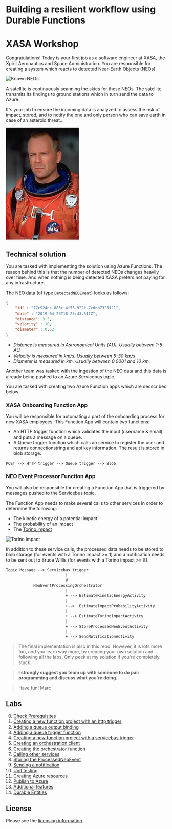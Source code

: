 # Building a resilient workflow using Durable Functions

# XASA Workshop

Congratulations! Today is your first job as a software engineer at XASA, the Xpirit Aeronautics and Space Administration. You are responsible for creating a system which reacts to detected Near-Earth Objects ([NEOs](https://cneos.jpl.nasa.gov/about/basics.html)).

![Known NEOs](https://upload.wikimedia.org/wikipedia/commons/thumb/c/ce/Asteroids-KnownNearEarthObjects-Animation-UpTo20180101.gif/640px-Asteroids-KnownNearEarthObjects-Animation-UpTo20180101.gif)

A satellite is continuously scanning the skies for these NEOs. The satellite transmits its findings to ground stations which in turn send the data to Azure.

It's your job to ensure the incoming data is analyzed to assess the risk of impact, stored, and to notify the one and only person who can save earth in case of an asteroid threat...

![Bruce Willis, who will save us all!](img/bruce_willis.jpg)


## Technical solution

You are tasked with implementing the solution using Azure Functions. The reason behind this is that the number of detected NEOs changes heavily over time. And when nothing is being detected XASA prefers not paying for any infrastructure.

The NEO data (of type `DetectedNEOEvent`) looks as follows:

```json
{
    "id" : "77c924dc-883c-4f53-922f-7cddb7325121",
    "date" : "2019-04-23T18:25:43.511Z",
    "distance": 3.5,
    "velocity" : 10,
    "diameter" : 0.52
}
```

- *Distance is measured in Astronomical Units (AU). Usually between 1-5 AU.*
- *Velocity is measured in km/s. Usually between 5-30 km/s*
- *Diameter is measured in km. Usually between 0.0001 and 10 km.*

Another team was tasked with the ingestion of the NEO data and this data is already being pushed to an Azure Servicebus topic.

You are tasked with creating two Azure Function apps which are decscribed below.

### XASA Onboarding Function App

You will be responsible for automating a part of the onboarding process for new XASA employees. This Function App will contain two functions:

- An HTTP trigger function which validates the input (username & email) and puts a message on a queue.
- A Queue trigger function which calls an service to register the user and returns connectionstring and api key information. The result is stored in blob storage.

```
POST --> HTTP trigger --> Queue trigger --> Blob
```
### NEO Event Processor Function App

You will also be responsible for creating a Function App that is triggered by messages pushed to the Servicebus topic.

The Function App needs to make several calls to other services in order to determine the following:

- The kinetic energy of a potential impact
- The probability of an impact
- The [Torino impact](https://cneos.jpl.nasa.gov/sentry/torino_scale.html)

![Torino impact](https://upload.wikimedia.org/wikipedia/commons/thumb/8/8a/Torino_scale.svg/320px-Torino_scale.svg.png)

In addition to these service calls, the processed data needs to be stored to blob storage (for events with a Torino impact >= 1) and a notification needs to be sent out to Bruce Willis (for events with a Torino impact >= 8).


```
Topic Message --> Servicebus trigger
                          |
                          V
            NeoEventProcessingOrchestrator
                          |
                          + --> EstimateKineticEnergyActivity
                          |
                          +-->  EstimateImpactProbabilityActivity
                          |
                          + --> EstimateTorinoImpactActivity
                          |
                          + --> StoreProcessedNeoEventActivity
                          |
                          + --> SendNotificationActivity
```

> The final implementation is also in this repo. However, it is lots more fun, and you learn way more, by creating your own solution and following all the labs. Only peek at my solution if you're completely stuck.

>**I strongly suggest you team up with someone to do pair programming and discuss what you're doing.**

> Have fun! Marc

## Labs

0. [Check Prerequisites](labs/0_prerequisites.md)
1. [Creating a new function project with an http trigger](labs/1_creating_a_function_project.md)
2. [Adding a queue output binding](labs/2_adding_a_queue_binding.md)
3. [Adding a queue trigger function](labs/3_create_queuetrigger_function.md)
4. [Creating a new function project with a servicebus trigger](labs/4_adding_servicebus_trigger.md)
5. [Creating an orchestration client](labs/5_create_orchestration_client.md)
6. [Creating the orchestrator function](labs/6_create_orchestrator_function.md)
7. [Calling other services](labs/7_create_activity_functions_services.md)
8. [Storing the ProcessedNeoEvent](labs/8_create_activity_function_storage.md)
9. [Sending a notification](labs/9_send_notification.md)
10. [Unit testing](labs/10_unit_testing.md)
11. [Creating Azure resources](labs/11_create_azure_resources.md)
12. [Publish to Azure](labs/12_publish_to_azure.md)
13. [Additional features](labs/13_additional_features.md)
14. [Durable Entities](labs/14_durable_entities.md)

## License

Please see the [licensing information](LICENSE.md).